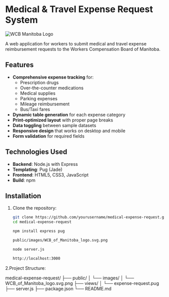 # Medical & Travel Expense Request System

![WCB Manitoba Logo](public/images/WCB_of_Manitoba_logo.svg.png)

A web application for workers to submit medical and travel expense reimbursement requests to the Workers Compensation Board of Manitoba.

## Features

- **Comprehensive expense tracking** for:
  - Prescription drugs
  - Over-the-counter medications
  - Medical supplies
  - Parking expenses
  - Mileage reimbursement
  - Bus/Taxi fares
- **Dynamic table generation** for each expense category
- **Print-optimized layout** with proper page breaks
- **Data toggling** between sample datasets
- **Responsive design** that works on desktop and mobile
- **Form validation** for required fields

## Technologies Used

- **Backend**: Node.js with Express
- **Templating**: Pug (Jade)
- **Frontend**: HTML5, CSS3, JavaScript
- **Build**: npm

## Installation

1. Clone the repository:
   ```bash
   git clone https://github.com/yourusername/medical-expense-request.git
   cd medical-expense-request

   npm install express pug

   public/images/WCB_of_Manitoba_logo.svg.png

   node server.js

   http://localhost:3000

  2.Project Structure:

  medical-expense-request/
├── public/
│   └── images/
│       └── WCB_of_Manitoba_logo.svg.png
├── views/
│   └── expense-request.pug
├── server.js
├── package.json
└── README.md
